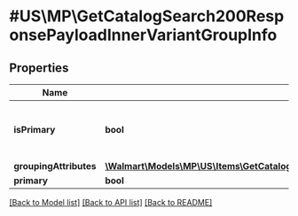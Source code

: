 # #US\MP\GetCatalogSearch200ResponsePayloadInnerVariantGroupInfo

## Properties

Name | Type | Description | Notes
------------ | ------------- | ------------- | -------------
**isPrimary** | **bool** | Returns true if the item is a primary variant | [optional]
**groupingAttributes** | [**\Walmart\Models\MP\US\Items\GetCatalogSearch200ResponsePayloadInnerVariantGroupInfoGroupingAttributes**](GetCatalogSearch200ResponsePayloadInnerVariantGroupInfoGroupingAttributes.md) |  | [optional]
**primary** | **bool** |  | [optional]


[[Back to Model list]](../) [[Back to API list]](../../Api/US/MP) [[Back to README]](../../README.md)
